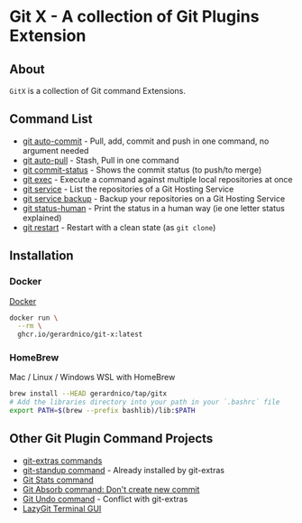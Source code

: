 # Git X - A collection of Git Plugins Extension 

## About

`GitX` is a collection of Git command Extensions.


## Command List

* [git auto-commit](build/docs/bin/git-auto-commit.md) - Pull, add, commit and push in one command, no argument needed
* [git auto-pull](build/docs/bin/git-auto-pull.md) - Stash, Pull in one command
* [git commit-status](build/docs/bin/git-commit-status.md) - Shows the commit status (to push/to merge)
* [git exec](build/docs/bin/git-exec.md) - Execute a command against multiple local repositories at once
* [git service](build/docs/bin/git-service.md) - List the repositories of a Git Hosting Service
* [git service backup](build/docs/bin/git-service-backup.md) - Backup your repositories on a Git Hosting Service
* [git status-human](build/docs/bin/git-status-human.md) - Print the status in a human way (ie one letter status explained)
* [git restart](docs/bin/git-restart.md) - Restart with a clean state (as `git clone`)


## Installation

### Docker

[Docker](https://github.com/gerardnico/git-x/pkgs/container/git-x)

```bash
docker run \
  --rm \
  ghcr.io/gerardnico/git-x:latest
```

### HomeBrew
 
Mac / Linux / Windows WSL with HomeBrew

```bash
brew install --HEAD gerardnico/tap/gitx
# Add the libraries directory into your path in your `.bashrc` file
export PATH=$(brew --prefix bashlib)/lib:$PATH
```


## Other Git Plugin Command Projects

* [git-extras commands](https://github.com/tj/git-extras/blob/main/Commands.md)
* [git-standup command](https://github.com/kamranahmedse/git-standup) - Already installed by git-extras
* [Git Stats command](https://github.com/arzzen/git-quick-stats)
* [Git Absorb command: Don't create new commit](https://github.com/tummychow/git-absorb/)
* [Git Undo command](https://github.com/Bhupesh-V/ugit) - Conflict with git-extras
* [LazyGit Terminal GUI](https://github.com/jesseduffield/lazygit)
